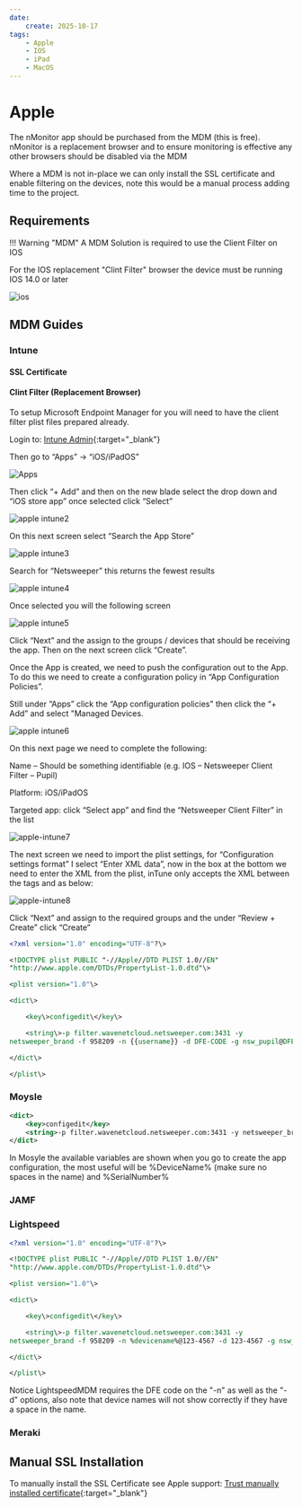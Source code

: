 ```yaml
---
date:
    create: 2025-10-17
tags:
    - Apple
    - IOS
    - iPad
    - MacOS
---
```

# Apple

The nMonitor app should be purchased from the MDM (this is free). nMonitor is a replacement browser and to ensure monitoring is effective any other browsers should be disabled via the MDM

Where a MDM is not in-place we can only install the SSL certificate and enable filtering on the devices, note this would be a manual process adding time to the project.

## Requirements

!!! Warning "MDM"
    A MDM Solution is required to use the Client Filter on IOS

For the IOS replacement "Clint Filter" browser the device must be running IOS 14.0 or later

![ios](media/apple/ios.png)

## MDM Guides

### Intune

#### SSL Certificate

#### Clint Filter (Replacement Browser)
To setup Microsoft Endpoint Manager for you will need to have the client filter plist files prepared already.

Login to: [Intune Admin](https://intune.microsoft.com){:target="_blank"} 

Then go to “Apps” -> “iOS/iPadOS”

![Apps](media/apple/apple-intune1.png)

Then click “+ Add” and then on the new blade select the drop down and “iOS store app” once selected click “Select”

![apple intune2](media/apple/apple-intune2.png)

On this next screen select “Search the App Store”

![apple intune3](media/apple/apple-intune3.png)

Search for “Netsweeper” this returns the fewest results

![apple intune4](media/apple/apple-intune4.png)

Once selected you will the following screen

![apple intune5](media/apple/apple-intune5.png)

Click “Next” and the assign to the groups / devices that should be receiving the app. Then on the next screen click “Create”.

Once the App is created, we need to push the configuration out to the App. To do this we need to create a configuration policy in “App Configuration Policies”.

Still under “Apps” click the “App configuration policies" then click the “+ Add” and select "Managed Devices.

![apple intune6](media/apple/apple-intune6.png)

On this next page we need to complete the following:

Name – Should be something identifiable (e.g. IOS – Netsweeper Client Filter – Pupil)

Platform: iOS/iPadOS

Targeted app: click “Select app” and find the “Netsweeper Client Filter” in the list

![apple-intune7](media/apple/apple-intune7.png)

The next screen we need to import the plist settings, for “Configuration settings format” I select “Enter XML data”, now in the box at the bottom we need to enter the XML from the plist, inTune only accepts the XML between the tags <dict> and </dict> as below:

![apple-intune8](media/apple/apple-intune8.png)

Click “Next” and assign to the required groups and the under “Review + Create” click “Create”

```xml
<?xml version="1.0" encoding="UTF-8"?\>

<!DOCTYPE plist PUBLIC "-//Apple//DTD PLIST 1.0//EN"
"http://www.apple.com/DTDs/PropertyList-1.0.dtd"\>

<plist version="1.0"\>

<dict\>

    <key\>configedit\</key\>

    <string\>-p filter.wavenetcloud.netsweeper.com:3431 -y
netsweeper_brand -f 958209 -n {{username}} -d DFE-CODE -g nsw_pupil@DFE-CODE -a DFE-CODE -A DFE-CODE</string\>

</dict\>

</plist\>
```

### Moysle

``` xml
<dict>
    <key>configedit</key>
    <string>-p filter.wavenetcloud.netsweeper.com:3431 -y netsweeper_brand -f 958209 -n %DeviceName% -d DFE-CODE -g nsw_pupil -a DFE-CODE -A DFE-CODE</string>
</dict>
```
In Mosyle the available variables are shown when you go to create the app configuration, the most useful will be %DeviceName% (make sure no spaces in the name) and %SerialNumber%

### JAMF

### Lightspeed

``` xml
<?xml version="1.0" encoding="UTF-8"?\>

<!DOCTYPE plist PUBLIC "-//Apple//DTD PLIST 1.0//EN"
"http://www.apple.com/DTDs/PropertyList-1.0.dtd"\>

<plist version="1.0"\>

<dict\>

    <key\>configedit\</key\>

    <string\>-p filter.wavenetcloud.netsweeper.com:3431 -y
netsweeper_brand -f 958209 -n %devicename%@123-4567 -d 123-4567 -g nsw_pupil\</string\>

</dict\>

</plist\>
```
Notice LightspeedMDM requires the DFE code on the "-n" as well as the "-d" options, also note that device names will not show correctly if they have a space in the name.

### Meraki

## Manual SSL Installation

To manually install the SSL Certificate see Apple support: [Trust manually installed certificate](https://support.apple.com/en-us/102390){:target="_blank"}